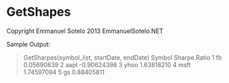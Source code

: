 GetShapes
=========
Copyright Emmanuel Sotelo 2013
EmmanuelSotelo.NET

Sample Output:
> GetSharpes(symbol_list, startDate, endDate)
Symbol Sharpe.Ratio
1     fb   0.05690839
2   aapl  -0.90624398
3   yhoo   1.63818210
4   msft   1.74597094
5     gs   0.88405811
